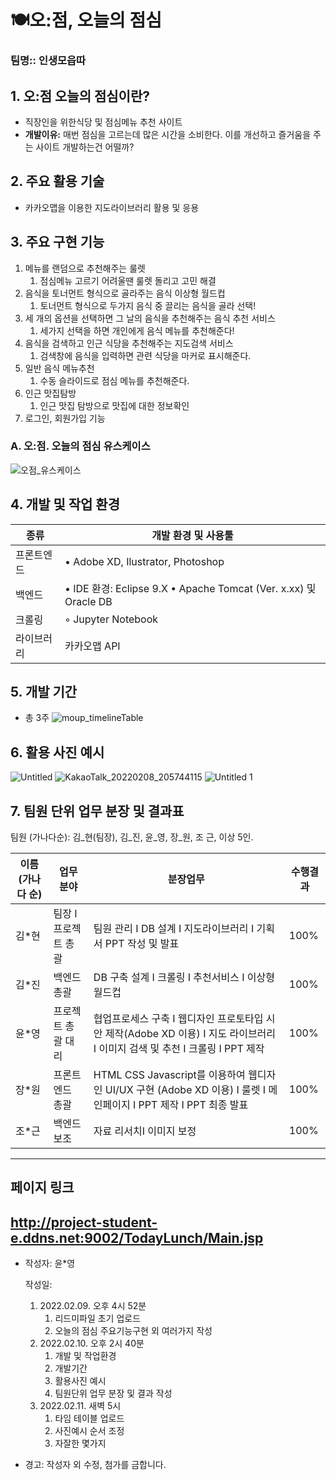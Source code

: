 # 🍽️오:점, 오늘의 점심

### 팀명:: 인생모읍따

## 1. 오:점 오늘의 점심이란?

- 직장인을 위한식당 및 점심메뉴 추천 사이트
- **개발이유:** 매번 점심을 고르는데 많은 시간을 소비한다. 이를 개선하고 즐거움을 주는 사이트 개발하는건 어떨까?

## 2. 주요 활용 기술

- 카카오맵을 이용한 지도라이브러리 활용 및 응용

## 3. 주요 구현 기능

1. 메뉴를 랜덤으로 추천해주는 룰렛
    1.  점심메뉴 고르기 어려울땐 룰렛 돌리고 고민 해결
2. 음식을 토너먼트 형식으로 골라주는 음식 이상형 월드컵
    1. 토너먼트 형식으로 두가지 음식 중 끌리는 음식을 골라 선택!
3. 세 개의 옵션을 선택하면 그 날의 음식을 추천해주는 음식 추천 서비스
    1. 세가지 선택을 하면 개인에게 음식 메뉴를 추천해준다!
4. 음식을 검색하고 인근 식당을 추천해주는 지도검색 서비스
    1. 검색창에 음식을 입력하면 관련 식당을 마커로 표시해준다.
5. 일반 음식 메뉴추천
    1. 수동 슬라이드로 점심 메뉴를 추천해준다.
6. 인근 맛집탐방
    1. 인근 맛집 탐방으로 맛집에 대한 정보확인
7. 로그인, 회원가입 기능


### A. **오:점. 오늘의 점심** 유스케이스

![오점_유스케이스](https://user-images.githubusercontent.com/8120558/153363054-1e073ddd-5504-4284-9d61-0f7d18d7f6f8.png)


## 4. 개발 및 작업 환경
| 종류 | 개발 환경 및 사용툴 |
| --- | --- |
| 프론트엔드 | • Adobe XD, Ilustrator, Photoshop |
| 백엔드 | • IDE 환경: Eclipse 9.X • Apache Tomcat (Ver. x.xx) 및 Oracle DB |
| 크롤링 | ◦ Jupyter Notebook |
| 라이브러리 | 카카오맵 API |


## 5. 개발 기간
- 총 3주
![moup_timelineTable](https://user-images.githubusercontent.com/8120558/153487466-e20032ca-ad38-4273-b879-ddb3adf96d2f.jpg)


## 6. 활용 사진 예시

![Untitled](https://user-images.githubusercontent.com/8120558/153363111-3dff5ce7-3fa9-422f-984d-867f84de2bb6.png)
![KakaoTalk_20220208_205744115](https://user-images.githubusercontent.com/8120558/153363092-3a2a07bd-d9b5-4744-932a-892ef9db7910.png)
![Untitled 1](https://user-images.githubusercontent.com/8120558/153363102-cf91841b-6a0f-40b0-9dfd-c054afc8c26e.png)


## 7. 팀원 단위 업무 분장 및 결과표

팀원 (가나다순): 김_현(팀장), 김_진, 윤_영, 장_원, 조 근, 이상 5인.

| 이름(가나다 순) | 업무 분야 | 분장업무 | 수행결과 |
| --- | --- | --- | --- |
| 김*현 | 팀장 I 프로젝트 총괄 | 팀원 관리 I DB 설계 I 지도라이브러리 I 기획서 PPT 작성 및 발표 | 100% |
| 김*진 | 백엔드 총괄 | DB 구축 설계 I 크롤링 I 추천서비스 I 이상형 월드컵  | 100% |
| 윤*영 | 프로젝트 총괄 대리 | 협업프로세스 구축 I 웹디자인 프로토타입 시안 제작(Adobe XD 이용) I 지도 라이브러리 I 이미지 검색 및 추천 I 크롤링 I PPT 제작 | 100% |
| 장*원 | 프론트엔드 총괄 | HTML CSS Javascript를 이용하여 웹디자인 UI/UX 구현 (Adobe XD 이용)  I 룰렛 I 메인페이지 I PPT 제작 I PPT 최종 발표 | 100% |
| 조*근 | 백엔드 보조 | 자료 리서치I 이미지 보정 | 100% |

---

## 페이지 링크
http://project-student-e.ddns.net:9002/TodayLunch/Main.jsp
---

- 작성자: 윤*영
    
    작성일: 
    
    1. 2022.02.09. 오후 4시 52분
        1. 리드미파일 초기 업로드 
        2. 오늘의 점심 주요기능구현 외 여러가지 작성
    2. 2022.02.10. 오후 2시 40분
        1. 개발 및 작업환경
        2. 개발기간
        3. 활용사진 예시
        4. 팀원단위 업무 분장 및 결과 작성
    3. 2022.02.11. 새벽 5시
        1. 타임 테이블 업로드
        2. 사진예시 순서 조정
        3. 자잘한 몇가지  
        
- 경고: 작성자 외 수정, 첨가를 금합니다.
